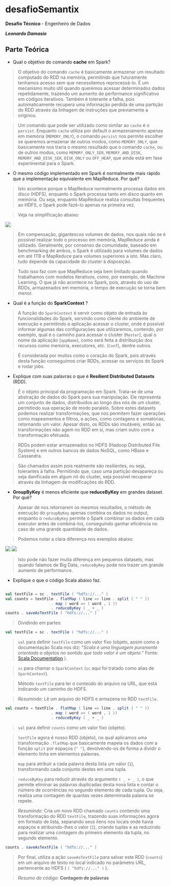 # desafioSemantix
**Desafio Técnico** - Engenheiro de Dados 

**_Leonardo Damasio_**

## Parte Teórica

* Qual o objetivo do comando **cache** em Spark?

> O objetivo do comando `cache` é basicamente armazenar um resultado computado do RDD na memória, permitindo que futuramente tenhamos acesso sem que necessitemos reprocessá-lo. É um mecanismo muito útil quando queremos acessar determinados dados repetidamente, trazendo um aumento de performance significativo em códigos iterativos. Também é tolerante a falha, pois automaticamente recupera uma informação perdida de uma partição do RDD através da linhagem de instruções que previamente a originou. 

> Um comando que pode ser utilizado como similar ao `cache` é o `persist`. Enquanto `cache` utiliza por default o armazenamento apenas em memória (`MEMORY_ONLY`), o comando `persist` nos permite escolher se queremos armazenar de outros modos, como `MEMORY_ONLY`, que basicamente nos traria o mesmo resultado que o comando `cache`, ou de outros modos, como `MEMORY_ONLY_SER`, `MEMORY_AND_DISK`, `MEMORY_AND_DISK_SER`, `DISK_ONLY` ou `OFF_HEAP`, que ainda está em fase experimental para o Spark. 



* O mesmo código implementado em Spark é normalmente mais rápido que a implementação equivalente em MapReduce. Por quê?

> Isto acontece porque o MapReduce normalmente processa dados em disco (HDFS), enquanto o Spark processa tanto em disco quanto em memória. Ou seja, enquanto MapReduce realiza consultas frequentes ao HDFS, o Spark pode fazê-lo apenas na primeira vez. 

> Veja na simplificação abaixo:

![](https://www.xpand-it.com/wp-content/uploads/2019/06/meetup-spark-intro-data-sharing.png)

> Em compensação, gigantescos volumes de dados, nos quais não se é possível realizar todo o processo em memória, MapReduce ainda é utilizado. Geralmente, por consenso da comunidade, baseado em benchmarking de ambos, o Spark é utilizado para volumes de dados em até 1TB e MapReduce para volumes superiores a isto. Mas claro, tudo depende da capacidade do cluster à disposição. 

> Tudo isso faz com que MapReduce seja bem limitado quando trabalhamos com modelos iterativos, como, por exemplo, de Machine Learning. O que já não acontece no Spark, pois, através do uso de RDDs, armazenados em memória, o tempo de execução se torna bem menor.





* Qual é a função do **SparkContext** ?

> A função do `SparkContext` é servir como objeto de entrada às funcionalidades do Spark, servindo como cliente do ambiente de execução e permitindo a aplicação acessar o cluster, onde é possível informar algumas das configurações que utilizaremos, contendo, por exemplo, qual é o caminho para acessar o cluster (`Master`), qual o nome da aplicação (`appName`), como será feita a distribuição dos recursos como memória, executores, etc. (`Conf`), dentre outros. 

> É considerada por muitos como o coração do Spark, pois através desta função conseguimos criar RDDs, acessar os serviços do Spark e rodar jobs. 



* Explique com suas palavras o que é **Resilient Distributed Datasets** (RDD).

> É o objeto principal da programação em Spark. Trata-se de uma abstração de dados do Spark para sua manipulação. Ele representa um conjunto de dados, distribuídos ao longo dos nós de um cluster, permitindo sua operação de modo paralelo. Sobre estes datasets podemos realizar transformações, que nos permitem fazer operações como mapeamentos e filtros, e ações, como contagens e somatórias, retornando um valor. Apesar disto, os RDDs são imutáveis, então as transformações não agem no RDD em si, mas criam outro com a transformação efetuada.

> RDDs podem estar armazenados no HDFS (Hadoop Distributed File System) e em outros bancos de dados NoSQL, como HBase e Cassandra.

> São chamados assim pois realmente são resilientes, ou seja, tolerantes à falha. Permitindo que, caso uma partição desapareça ou seja danificada em algum nó do cluster, seja possível recuperar através da linhagem de modificações do RDD. 


* **GroupByKey** é menos eficiente que **reduceByKey** em grandes dataset. Por quê?

> Apesar de nos retornarem os mesmos resultados, o método de execução do `groupByKey` apenas combina os dados no output, enquanto o `reduceByKey` permite o Spark combinar os dados em cada executor antes de combiná-los, conseguindo ganhar eficiência no caso de uma grande quantidade de dados.

> Podemos notar a clara diferença nos exemplos abaixo:

![](https://techmagie.files.wordpress.com/2015/09/bp5.png?w=275&h=174&zoom=1.5)
![](https://techmagie.files.wordpress.com/2015/09/bp4.png?w=291&h=178&zoom=1.5)

> Isto pode não fazer muita diferença em pequenos datasets, mas quando falamos de Big Data, `reduceByKey` pode nos trazer um grande aumento de performance.

* Explique o que o código Scala abaixo faz.

```scala

val textFile = sc . textFile ( "hdfs://..." )
val counts = textFile . flatMap ( line => line . split ( " " ))
					. map ( word => ( word , 1 ))
					. reduceByKey ( _ + _ )
counts . saveAsTextFile ( "hdfs://..." )

```

> Dividindo em partes:


```scala
val textFile = sc . textFile ( "hdfs://..." )
```
> `val` para definir `textFile` como um valor fixo (objeto, assim como a documentação Scala nos diz: "*Scala é uma linguagem puramente orientada a objetos no sentido que todo valor é um objeto.*" Fonte: [Scala Documentation](https://docs.scala-lang.org/pt-br/tutorials/tour/tour-of-scala.html.html) ).

> `sc` para chamar o `SparkContext` (`sc` aqui foi tratado como alias de `SparkContext`).

> Método `textFile` para ler o conteúdo do arquivo na URL, que está indicando um caminho do HDFS.

> *Resumindo*: Lê um arquivo do HDFS e armazena no RDD `textFile`.

```scala
val counts = textFile . flatMap ( line => line . split ( " " ))
					. map ( word => ( word , 1 ))
					. reduceByKey ( _ + _ )
```

> `val` para definir `counts` como um valor fixo (objeto).

> `textFile` agora é nosso RDD (objeto), no qual aplicamos uma transformação `.flatMap` que basicamente mapeia os dados com a função `split` por espaços (`" "`), devolvendo-os de forma a dividir o elemento linha em elementos palavras.

> `map` para atribuir a cada palavra desta lista um valor (`1`), transformando cada conjunto destes em uma tupla.

>`reduceByKey` para reduzir através do argumento `( _ + _ )`, o que permite eliminar as palavras duplicadas desta nova lista e contar o número de ocorrências no segundo elemento de cada tupla. Ou seja, realiza uma contagem de quantas vezes determinada palavra se repete.

> *Resumindo*: Cria um novo RDD chamado `counts` contendo uma transformação do RDD `textFile`, trazendo suas informações agora em formato de lista, separando seus itens nos locais onde havia espaços e atribuindo-lhes o valor (`1`), criando tuplas e as reduzindo para realizar uma contagem do primeiro elemento da tupla, no segundo elemento.

```scala
counts . saveAsTextFile ( "hdfs://..." )
```

> Por final, utiliza a ação `saveAsTextFile` para salvar este RDD (`counts`) em um arquivo de texto no local indicado no parâmetro URL, pertencente ao HDFS ( `( "hdfs://..." )` ).

>*Resumo do código*: **Contagem de palavras**



